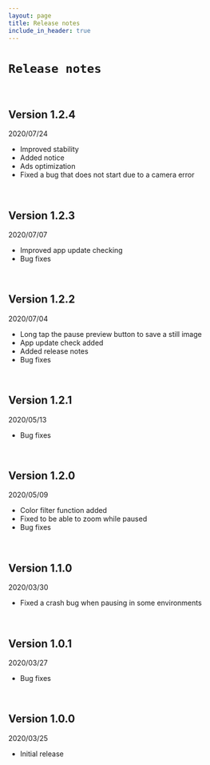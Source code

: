 ```yaml
---
layout: page
title: Release notes
include_in_header: true
---
```


# `Release notes`
<br>

## **Version 1.2.4**
2020/07/24
- Improved stability
- Added notice
- Ads optimization
- Fixed a bug that does not start due to a camera error

<br>

## **Version 1.2.3**
2020/07/07
- Improved app update checking
- Bug fixes

<br>

## **Version 1.2.2**
2020/07/04
- Long tap the pause preview button to save a still image
- App update check added
- Added release notes
- Bug fixes

<br>

## **Version 1.2.1**
2020/05/13
- Bug fixes

<br>

## **Version 1.2.0**
2020/05/09
- Color filter function added
- Fixed to be able to zoom while paused
- Bug fixes

<br>

## **Version 1.1.0**
2020/03/30
- Fixed a crash bug when pausing in some environments

<br>

## **Version 1.0.1**
2020/03/27
- Bug fixes

<br>

## **Version 1.0.0**
2020/03/25
- Initial release

<br>
